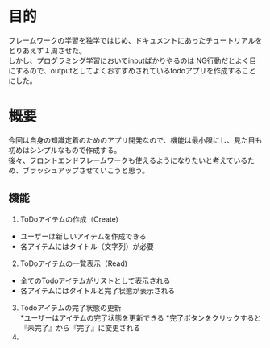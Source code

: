 # 目的
フレームワークの学習を独学ではじめ、ドキュメントにあったチュートリアルをとりあえず１周させた。  
しかし、プログラミング学習においてinputばかりやるのは NG行動だとよく目にするので、outputとしてよくおすすめされているtodoアプリを作成することにした。

# 概要
今回は自身の知識定着のためのアプリ開発なので、機能は最小限にし、見た目も初めはシンプルなもので作成する。  
後々、フロントエンドフレームワークも使えるようになりたいと考えているため、ブラッシュアップさせていこうと思う。
## 機能
1. ToDoアイテムの作成（Create)
  * ユーザーは新しいアイテムを作成できる
  * 各アイテムにはタイトル（文字列）が必要  
2. ToDoアイテムの一覧表示（Read)  
 * 全てのTodoアイテムがリストとして表示される  
 * 各アイテムにはタイトルと完了状態が表示される  
3. Todoアイテムの完了状態の更新  
 *ユーザーはアイテムの完了状態を更新できる
 *完了ボタンをクリックすると『未完了』から『完了』に変更される
4. 
